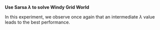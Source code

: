 **Use Sarsa $\lambda$ to solve Windy Grid World**

In this experiment, we observe once again that an intermediate $\lambda$ value leads to the best performance.